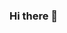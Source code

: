 ### Hi there 👋

<!--
**Mansama18-code/Mansama18-code** is a ✨ _special_ ✨ repository because its `README.md` (this file) appears on your GitHub profile.

Here are some ideas to get you started:

- 🔭 I’m currently working on Cru Argentina as Digital Strategies Team Leader.
- 🌱 I’m currently learning about Web Development.
- 👯 I’m looking to collaborate with other people that are passionate to use digital as a tool to help others.
- 🤔 I’m looking for help with React Native.
- 💬 Ask me about Comics, History, Bible and Digital Drawing.
- 📫 How to reach me: mansamaniego@gmail.com.
- 😄 Pronouns: He/His.
- ⚡ Fun fact: I recorded a reggaeton song. 
-->
